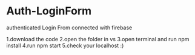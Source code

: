 # Auth-LoginForm
authenticated Login From connected with firebase

1.download the code
2.open the folder in vs
3.open terminal and run npm install
4.run npm start 
5.check your localhost :)
